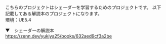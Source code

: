 こちらのプロジェクトはシェーダーを学習するためのプロジェクトです。
以下記載してある解説本のプロジェクトになります。
</br>
環境：UE5.4

▼　シェーダーの解説本</br>
https://zenn.dev/yukiya25/books/632aed9cf3a2be
